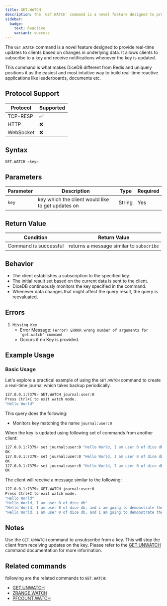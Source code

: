 ```yaml
---
title: GET.WATCH
description: The `GET.WATCH` command is a novel feature designed to provide real-time updates to clients based on changes in underlying data.
sidebar:
  badge:
    text: Reactive
    variant: success
---
```


The `GET.WATCH` command is a novel feature designed to provide real-time updates to clients based on changes in underlying data.
It allows clients to subscribe to a key and receive notifications whenever the key is updated.

This command is what makes DiceDB different from Redis and uniquely positions it as the easiest and most intuitive way
to build real-time reactive applications like leaderboards, documents etc.

## Protocol Support

| Protocol  | Supported |
| --------- | --------- |
| TCP-RESP  | ✅        |
| HTTP      | ❌        |
| WebSocket | ❌        |

## Syntax

```bash
GET.WATCH <key>
```

## Parameters

| Parameter | Description                                       | Type   | Required |
| --------- | ------------------------------------------------- | ------ | -------- |
| `key`     | key which the client would like to get updates on | String | Yes      |

## Return Value

| Condition             | Return Value                             |
| --------------------- | ---------------------------------------- |
| Command is successful | returns a message similar to `subscribe` |

## Behavior

- The client establishes a subscription to the specified key.
- The initial result set based on the current data is sent to the client.
- DiceDB continuously monitors the key specified in the command.
- Whenever data changes that might affect the query result, the query is reevaluated.

## Errors

1. `Missing Key`
   - Error Message: `(error) ERROR wrong number of arguments for 'get.watch' command`
   - Occurs if no Key is provided.

## Example Usage

### Basic Usage

Let's explore a practical example of using the `GET.WATCH` command to create a real-time journal which takes backup periodically.

```bash
127.0.0.1:7379> GET.WATCH journal:user:0
Press Ctrl+C to exit watch mode.
"Hello World"
```

This query does the following:

- Monitors key matching the name `journal:user:0`

When the key is updated using following set of commands from another client:

```bash
127.0.0.1:7379> set journal:user:0 "Hello World, I am user 0 of dice db"
OK
127.0.0.1:7379> set journal:user:0 "Hello World, I am user 0 of dice db, and i am going to demonstrate the use of watch commands"
OK
127.0.0.1:7379> set journal:user:0 "Hello World, I am user 0 of dice db, and i am going to demonstrate the use of watch and unwatch commands."
OK
```

The client will receive a message similar to the following:

```bash
127.0.0.1:7379> GET.WATCH journal:user:0
Press Ctrl+C to exit watch mode.
"Hello World"
"Hello World, I am user 0 of dice db"
"Hello World, I am user 0 of dice db, and i am going to demonstrate the use of watch commands"
"Hello World, I am user 0 of dice db, and i am going to demonstrate the use of watch and unwatch commands."
```

## Notes

Use the `GET.UNWATCH` command to unsubscribe from a key. This will stop the client from receiving updates on the key. Please refer to
the [GET.UNWATCH](/commands/getunwatch) command documentation for more information.

## Related commands

following are the related commands to `GET.WATCH`:

- [GET.UNWATCH](/commands/getunwatch)
- [ZRANGE.WATCH](/commands/zrangewatch)
- [PFCOUNT.WATCH](/commands/pfcountwatch)

